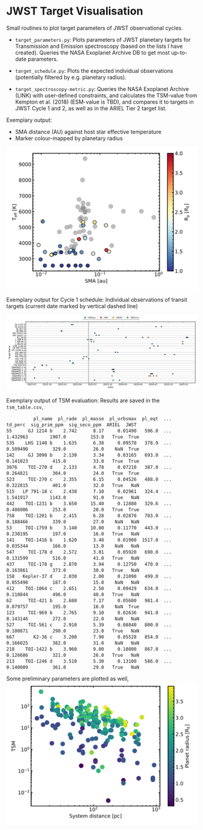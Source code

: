 # JWST Target Visualisation
Small routines to plot target parameters of JWST observational cycles.

- `target_parameters.py`: Plots parameters of JWST planetary targets for 
Transmission and Emission spectroscopy (based on the lists I have created). 
Queries the  NASA Exoplanet Archive DB to get most up-to-date parameters.

- `target_schedule.py`: Plots the expected individual observations 
(potentially filtered by e.g. planetary radius).

- `target_spectroscopy-metric.py`: Queries the NASA Exoplanet Archive (LINK)
 with user-defined constraints, and calculates the TSM-value from Kempton 
  et al. (2018) (ESM-value is TBD), and compares it to targets in JWST 
  Cycle 1 and 2, as well as in the ARIEL Tier 2 target list.

Exemplary output: 
- SMA distance (AU) against host star effective temperature
- Marker colour-mapped by planetary radius

![Cycle 1 Targets](plots/targets_all.svg)

Exemplary output for Cycle 1 schedule: Individual observations of transit
targets (current date marked by vertical dashed line)

![Cycle 1 Schedule](plots/target_schedule/schedule_cycle1_transit.svg)

Exemplary output of TSM evaluation: Results are saved in the `tsm_table.csv`,
```
          pl_name  pl_rade  pl_masse  pl_orbsmax  pl_eqt  ...   td_perc  sig_prim_ppm  sig_seco_ppm  ARIEL  JWST
55      GJ 1214 b    2.742      8.17     0.01490   596.0  ...  1.432963        1907.0         153.0   True  True
535    LHS 1140 b    1.635      6.38     0.09570   378.9  ...  0.509490         329.0          26.0    NaN  True
142     GJ 3090 b    2.130      3.34     0.03165   693.0  ...  0.141023         415.0          33.0   True  True
3076    TOI-270 d    2.133      4.78     0.07210   387.0  ...  0.264821         304.0          24.0   True  True
523     TOI-270 c    2.355      6.15     0.04526   488.0  ...  0.322815         401.0          32.0   True   NaN
515   LP 791-18 c    2.438      7.10     0.02961   324.4  ...  1.541917        1143.0          91.0   True   NaN
442    TOI-1231 b    3.650     15.40     0.12880   329.6  ...  0.486006         253.0          20.0   True  True
758    TOI-1201 b    2.415      6.28     0.02870   703.0  ...  0.188466         339.0          27.0    NaN   NaN
53     TOI-1759 b    3.140     10.80     0.11770   443.0  ...  0.230195         197.0          16.0   True   NaN
141    TOI-1416 b    1.620      3.48     0.01900  1517.0  ...  0.035344         166.0          13.0    NaN   NaN
547     TOI-178 d    2.572      3.01     0.05920   690.0  ...  0.131599         516.0          41.0   True   NaN
437     TOI-178 g    2.870      3.94     0.12750   470.0  ...  0.163861         373.0          30.0   True   NaN
158   Kepler-37 d    2.030      2.00     0.21090   499.0  ...  0.055498         187.0          15.0    NaN   NaN
412    TOI-1064 c    2.651      2.50     0.09429   634.0  ...  0.110844         496.0          40.0   True   NaN
62      TOI-421 b    2.680      7.17     0.05600   981.4  ...  0.079757         195.0          16.0    NaN  True
123     TOI-969 b    2.765      9.10     0.02636   941.0  ...  0.143146         272.0          22.0    NaN   NaN
527     TOI-561 c    2.910      5.39     0.08840   800.0  ...  0.100871         290.0          23.0   True   NaN
667       K2-36 c    3.200      7.90     0.05528   854.0  ...  0.166025         382.0          31.0    NaN   NaN
218    TOI-1422 b    3.960      9.00     0.10800   867.0  ...  0.126686         321.0          26.0   True   NaN
213    TOI-1246 d    3.510      5.30     0.13100   586.0  ...  0.140009         361.0          29.0   True   NaN

```
Some preliminary parameters are plotted as well,
![TSM evaluation](plots/target_spectroscopy-metric/target_tsm_table.svg)
